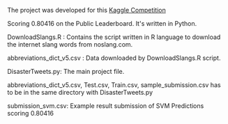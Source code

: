 
The project was developed for this [Kaggle Competition](https://www.kaggle.com/c/nlp-getting-started)

Scoring 0.80416 on the Public Leaderboard. It's written in Python.



DownloadSlangs.R : Contains the script written in R language to download the internet slang words from noslang.com. 

abbreviations_dict_v5.csv : Data downloaded by DownloadSlangs.R script. 

DisasterTweets.py: The main project file.

abbreviations_dict_v5.csv, Test.csv, Train.csv, sample_submission.csv has to be in the same directory with DisasterTweets.py

submission_svm.csv: Example result submission of SVM Predictions scoring 0.80416
